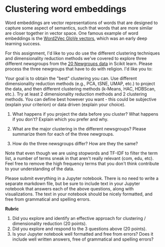 # Clustering word embeddings

Word embeddings are vector representations of words that are designed to capture some aspect of semantics, such that words that are more similar are closer together in vector space.  One famous example of word embeddings is the [Word2Vec GloVe vectors](https://nlp.stanford.edu/projects/glove/), which was an early deep learning success.

For this assignment, I'd like to you do use the different clustering techniques and dimensionality reduction methods we've covered to explore three different newsgroups from the [20 Newgroups data](http://qwone.com/~jason/20Newsgroups/) in Scikit learn.  Please process the three newgroups that have to do with religion. I'd like you to:



Your goal is to obtain the "best" clustering you can. Use different dimensionality reduction methods (e.g., PCA, tSNE, UMAP, etc.) to project the data, and then different clustering methods (k-Means, HAC, HDBScan, etc.).  Try at least 2 dimensionality reduction methods and 2 clustering methods. You can define best however you want - this could be subjective (explain your criterion) or data driven (explain your choice).

1) What happens if you project the data before you cluster?  What happens if you don't?  Explain which you prefer and why.

2) What are the major clustering in the different newsgroups?  Please summarize them for each of the three newgroups.

3) How do the three newsgroups differ?  How are they the same?  

Note that even though we are using stopwords and TF-IDF to filter the term list, a number of terms sneak in that aren't really relevant (com, edu, etc).  Feel free to remove the high frequency terms that you don't think contribute to your understanding of the data.

Please submit everything in a Jupyter notebook.  There is no need to write a separate markdown file, but be sure to include text in your Jupyter notebook that answers each of the above questions, along with visualizations.  The text in your notebook should be nicely formatted, and free from grammatical and spelling errors.

**Rubric**

1.  Did you explore and identify an effective approach for clustering / dimensionality reduction (20 points).
2.  Did you explore and respond to the 3 questions above (20 points).
3.  Is your Jupyter notebook well formatted and free from errors?  Does it include well written answers, free of grammatical and spelling errors?
